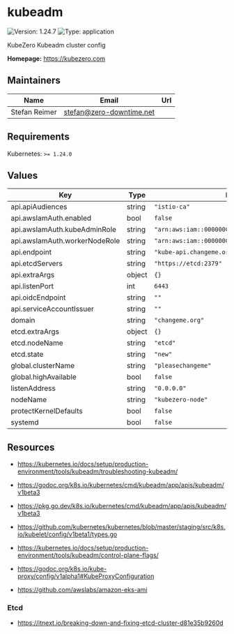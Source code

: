 # kubeadm

![Version: 1.24.7](https://img.shields.io/badge/Version-1.24.7-informational?style=flat-square) ![Type: application](https://img.shields.io/badge/Type-application-informational?style=flat-square)

KubeZero Kubeadm cluster config

**Homepage:** <https://kubezero.com>

## Maintainers

| Name | Email | Url |
| ---- | ------ | --- |
| Stefan Reimer | <stefan@zero-downtime.net> |  |

## Requirements

Kubernetes: `>= 1.24.0`

## Values

| Key | Type | Default | Description |
|-----|------|---------|-------------|
| api.apiAudiences | string | `"istio-ca"` |  |
| api.awsIamAuth.enabled | bool | `false` |  |
| api.awsIamAuth.kubeAdminRole | string | `"arn:aws:iam::000000000000:role/KubernetesNode"` |  |
| api.awsIamAuth.workerNodeRole | string | `"arn:aws:iam::000000000000:role/KubernetesNode"` |  |
| api.endpoint | string | `"kube-api.changeme.org:6443"` |  |
| api.etcdServers | string | `"https://etcd:2379"` |  |
| api.extraArgs | object | `{}` |  |
| api.listenPort | int | `6443` |  |
| api.oidcEndpoint | string | `""` | s3://${CFN[ConfigBucket]}/k8s/$CLUSTERNAME |
| api.serviceAccountIssuer | string | `""` | https://s3.${REGION}.amazonaws.com/${CFN[ConfigBucket]}/k8s/$CLUSTERNAME |
| domain | string | `"changeme.org"` |  |
| etcd.extraArgs | object | `{}` |  |
| etcd.nodeName | string | `"etcd"` |  |
| etcd.state | string | `"new"` |  |
| global.clusterName | string | `"pleasechangeme"` |  |
| global.highAvailable | bool | `false` |  |
| listenAddress | string | `"0.0.0.0"` | Needs to be set to primary node IP |
| nodeName | string | `"kubezero-node"` | set to $HOSTNAME |
| protectKernelDefaults | bool | `false` |  |
| systemd | bool | `false` | Set to false for openrc, eg. on Gentoo or Alpine |

## Resources

- https://kubernetes.io/docs/setup/production-environment/tools/kubeadm/troubleshooting-kubeadm/
- https://godoc.org/k8s.io/kubernetes/cmd/kubeadm/app/apis/kubeadm/v1beta3
- https://pkg.go.dev/k8s.io/kubernetes/cmd/kubeadm/app/apis/kubeadm/v1beta3
- https://github.com/kubernetes/kubernetes/blob/master/staging/src/k8s.io/kubelet/config/v1beta1/types.go
- https://kubernetes.io/docs/setup/production-environment/tools/kubeadm/control-plane-flags/
- https://godoc.org/k8s.io/kube-proxy/config/v1alpha1#KubeProxyConfiguration

- https://github.com/awslabs/amazon-eks-ami

### Etcd
- https://itnext.io/breaking-down-and-fixing-etcd-cluster-d81e35b9260d

